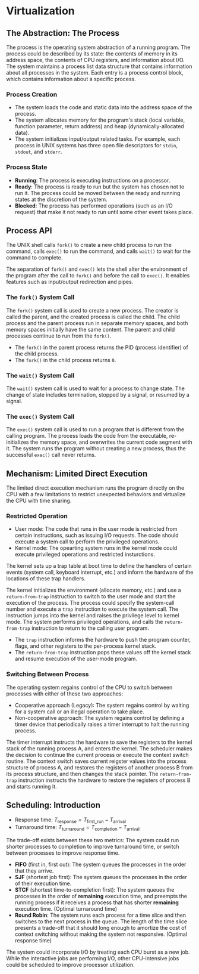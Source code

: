 # Virtualization

## The Abstraction: The Process

The process is the operating system abstraction of a running program. The process could be described by its state: the contents of memory in its address space, the contents of CPU registers, and information about I/O. The system maintains a process list data structure that contains information about all processes in the system. Each entry is a process control block, which contains information about a specific process.

### Process Creation

- The system loads the code and static data into the address space of the process.
- The system allocates memory for the program's stack (local variable, function parameter, return address) and heap (dynamically-allocated data).
- The system initializes input/output related tasks. For example, each process in UNIX systems has three open file descriptors for `stdin`, `stdout`, and `stderr`.

### Process State

- **Running**: The process is executing instructions on a processor.
- **Ready**: The process is ready to run but the system has chosen not to run it. The process could be moved between the ready and running states at the discretion of the system.
- **Blocked**: The process has performed operations (such as an I/O request) that make it not ready to run until some other event takes place.

## Process API

The UNIX shell calls `fork()` to create a new child process to run the command, calls `exec()` to run the command, and calls `wait()` to wait for the command to complete.

The separation of `fork()` and `exec()` lets the shell alter the environment of the program after the call to `fork()` and before the call to `exec()`. It enables features such as input/output redirection and pipes.

### The `fork()` System Call

The `fork()` system call is used to create a new process. The creator is called the parent, and the created process is called the child. The child process and the parent process run in separate memory spaces, and both memory spaces initially have the same content. The parent and child processes continue to run from the `fork()`.

- The `fork()` in the parent process returns the PID (process identifier) of the child process.
- The `fork()` in the child process returns `0`.

### The `wait()` System Call

The `wait()` system call is used to wait for a process to change state. The change of state includes termination, stopped by a signal, or resumed by a signal.

### The `exec()` System Call

The `exec()` system call is used to run a program that is different from the calling program. The process loads the code from the executable, re-initializes the memory space, and overwrites the current code segment with it. The system runs the program without creating a new process, thus the successful `exec()` call never returns.

## Mechanism: Limited Direct Execution

The limited direct execution mechanism runs the program directly on the CPU with a few limitations to restrict unexpected behaviors and virtualize the CPU with time sharing.

### Restricted Operation

- User mode: The code that runs in the user mode is restricted from certain instructions, such as issuing I/O requests. The code should execute a system call to perform the privileged operations.
- Kernel mode: The opearting system runs in the kernel mode could execute privileged operations and restricted insturctions.

The kernel sets up a trap table at boot time to define the handlers of certain events (system call, keyboard interrupt, etc.) and inform the hardware of the locations of these trap handlers.

The kernel initializes the environment (allocate memory, etc.) and use a `return-from-trap` instruction to switch to the user mode and start the execution of the process. The process could specify the system-call number and execute a `trap` instruction to execute the system call. The instruction jumps into the kernel and raises the privilege level to kernel mode. The system performs privileged operations, and calls the `return-from-trap` instruction to return to the calling user program.

- The `trap` instruction informs the hardware to push the program counter, flags, and other registers to the per-process kernel stack.
- The `return-from-trap` instruction pops these values off the kernel stack and resume execution of the user-mode program.

### Switching Between Process

The operating system regains control of the CPU to switch between processes with either of these two approaches:

- Cooperative approach (Legacy): The system regains control by waiting for a system call or an illegal operation to take place.
- Non-cooperative approach: The system regains control by defining a timer device that periodically raises a timer interrupt to halt the running process.

The timer interrupt instructs the hardware to save the registers to the kernel stack of the running process A, and enters the kernel. The scheduler makes the decision to continue the current process or execute the context switch routine. The context switch saves current reigster values into the process structure of process A, and restores the registers of another process B from its process structure, and then changes the stack pointer. The `return-from-trap` instruction instructs the hardware to restore the registers of process B and starts running it.

## Scheduling: Introduction

- Response time: $T_\text{response} = T_\text{first\_run} - T_\text{arrival}$
- Turnaround time: $T_\text{turnaround} = T_\text{completion} - T_\text{arrival}$

The trade-off exists between these two metrics: The system could run shorter processes to completion to improve turnaround time, or switch between processes to improve response time.

- **FIFO** (first in, first out): The system queues the processes in the order that they arrive.
- **SJF** (shortest job first): The system queues the processes in the order of their execution time.
- **STCF** (shortest time-to-completion first): The system queues the processes in the order of **remaining** execution time, and preempts the running process if it receives a process that has shorter **remaining** execution time. (Optimal turnaround time)
- **Round Robin**: The system runs each process for a time slice and then switches to the next process in the queue. The length of the time slice presents a trade-off that it should long enough to amortize the cost of context switching without making the system not responsive. (Optimal response time)

The system could incorporate I/O by treating each CPU burst as a new job. While the interactive jobs are performing I/O, other CPU-intensive jobs could be scheduled to improve processor utilization.
